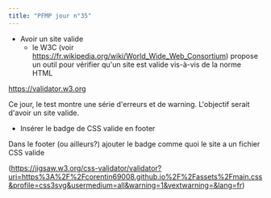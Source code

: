 ```yaml
---
title: "PFMP jour n°35"
---
```


- Avoir un site valide
  - le W3C (voir <https://fr.wikipedia.org/wiki/World_Wide_Web_Consortium>)
    propose un outil pour vérifier qu'un site est valide vis-à-vis de la norme HTML

<https://validator.w3.org>

Ce jour, le test montre une série d'erreurs et de warning. L'objectif serait d'avoir un site valide.

- Insérer le badge de CSS valide en footer

Dans le footer (ou ailleurs?) ajouter le badge comme quoi le site a un fichier CSS valide

(<https://jigsaw.w3.org/css-validator/validator?uri=https%3A%2F%2Fcorentin69008.github.io%2F%2Fassets%2Fmain.css&profile=css3svg&usermedium=all&warning=1&vextwarning=&lang=fr>)

